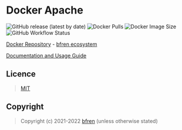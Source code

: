 # Docker Apache

![GitHub release (latest by date)](https://img.shields.io/github/v/release/bfren/docker-apache) ![Docker Pulls](https://img.shields.io/endpoint?url=https%3A%2F%2Fbfren.dev%2Fdocker%2Fpulls%2Fapache) ![Docker Image Size](https://img.shields.io/endpoint?url=https%3A%2F%2Fbfren.dev%2Fdocker%2Fsize%2Fapache) ![GitHub Workflow Status](https://img.shields.io/github/actions/workflow/status/bfren/docker-apache/dev.yml?branch=main)

[Docker Repository](https://hub.docker.com/r/bfren/apache) - [bfren ecosystem](https://github.com/bfren/docker)

[Documentation and Usage Guide](https://docs.bfren.dev/docker/base-images/apache)

## Licence

> [MIT](https://mit.bfren.dev/2021)

## Copyright

> Copyright (c) 2021-2022 [bfren](https://bfren.dev) (unless otherwise stated)
